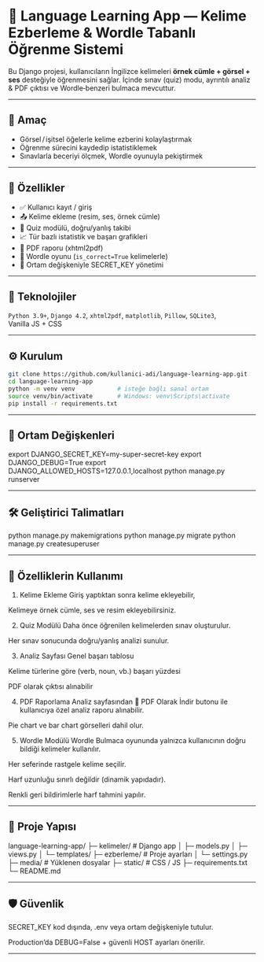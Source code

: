 # 🧠 Language Learning App — Kelime Ezberleme & Wordle Tabanlı Öğrenme Sistemi

Bu Django projesi, kullanıcıların İngilizce kelimeleri **örnek cümle + görsel + ses** desteğiyle öğrenmesini sağlar. İçinde sınav (quiz) modu, ayrıntılı analiz & PDF çıktısı ve Wordle‑benzeri bulmaca mevcuttur.

---

## 🎯 Amaç  
- Görsel / işitsel öğelerle kelime ezberini kolaylaştırmak  
- Öğrenme sürecini kaydedip istatistiklemek  
- Sınavlarla beceriyi ölçmek, Wordle oyunuyla pekiştirmek  

---

## 🚀 Özellikler  
- ✅ Kullanıcı kayıt / giriş  
- 📤 Kelime ekleme (resim, ses, örnek cümle)  
- 🎯 Quiz modülü, doğru/yanlış takibi  
- 📈 Tür bazlı istatistik ve başarı grafikleri  
- 📄 PDF raporu (xhtml2pdf)  
- 🧩 Wordle oyunu (`is_correct=True` kelimelerle)  
- 🔐 Ortam değişkeniyle SECRET_KEY yönetimi  

---

## 🧩 Teknolojiler  
`Python 3.9+`, `Django 4.2`, `xhtml2pdf`, `matplotlib`, `Pillow`, `SQLite3`, Vanilla JS + CSS

---

## ⚙️ Kurulum  
```bash
git clone https://github.com/kullanici-adi/language-learning-app.git
cd language-learning-app
python -m venv venv            # isteğe bağlı sanal ortam
source venv/bin/activate       # Windows: venv\Scripts\activate
pip install -r requirements.txt

```
---

## 🔐 Ortam Değişkenleri

export DJANGO_SECRET_KEY=my-super-secret-key
export DJANGO_DEBUG=True
export DJANGO_ALLOWED_HOSTS=127.0.0.1,localhost
python manage.py runserver

---


## 🛠 Geliştirici Talimatları

python manage.py makemigrations
python manage.py migrate
python manage.py createsuperuser

---

## 🧪 Özelliklerin Kullanımı
1. Kelime Ekleme
Giriş yaptıktan sonra kelime ekleyebilir,

Kelimeye örnek cümle, ses ve resim ekleyebilirsiniz.

2. Quiz Modülü
Daha önce öğrenilen kelimelerden sınav oluşturulur.

Her sınav sonucunda doğru/yanlış analizi sunulur.

3. Analiz Sayfası
Genel başarı tablosu

Kelime türlerine göre (verb, noun, vb.) başarı yüzdesi

PDF olarak çıktısı alınabilir

4. PDF Raporlama
Analiz sayfasından 📄 PDF Olarak İndir butonu ile kullanıcıya özel analiz raporu alınabilir.

Pie chart ve bar chart görselleri dahil olur.

5. Wordle Modülü
Wordle Bulmaca oyununda yalnızca kullanıcının doğru bildiği kelimeler kullanılır.

Her seferinde rastgele kelime seçilir.

Harf uzunluğu sınırlı değildir (dinamik yapıdadır).

Renkli geri bildirimlerle harf tahmini yapılır.

---

## 📁 Proje Yapısı

language-learning-app/
├─ kelimeler/          # Django app
│  ├─ models.py
│  ├─ views.py
│  └─ templates/
├─ ezberleme/          # Proje ayarları
│  └─ settings.py
├─ media/              # Yüklenen dosyalar
├─ static/             # CSS / JS
├─ requirements.txt
└─ README.md

---

## 🛡 Güvenlik
SECRET_KEY kod dışında, .env veya ortam değişkeniyle tutulur.

Production’da DEBUG=False + güvenli HOST ayarları önerilir.

---
